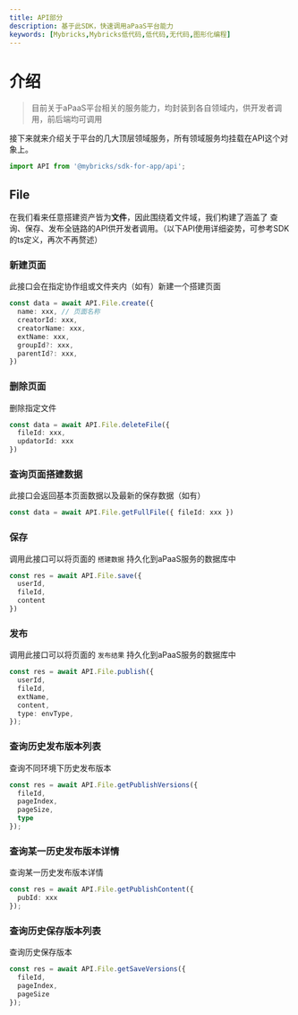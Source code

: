 ```yaml
---
title: API部分
description: 基于此SDK，快速调用aPaaS平台能力
keywords: [Mybricks,Mybricks低代码,低代码,无代码,图形化编程]
---
```


# 介绍

> 目前关于aPaaS平台相关的服务能力，均封装到各自领域内，供开发者调用，前后端均可调用

接下来就来介绍关于平台的几大顶层领域服务，所有领域服务均挂载在API这个对象上。

```ts
import API from '@mybricks/sdk-for-app/api';
```

## File

在我们看来任意搭建资产皆为**文件**，因此围绕着文件域，我们构建了涵盖了 查询、保存、发布全链路的API供开发者调用。（以下API使用详细姿势，可参考SDK的ts定义，再次不再赘述）


### 新建页面
此接口会在指定协作组或文件夹内（如有）新建一个搭建页面

```ts
const data = await API.File.create({ 
  name: xxx, // 页面名称
  creatorId: xxx,
  creatorName: xxx,
  extName: xxx,
  groupId?: xxx,
  parentId?: xxx,
})
```

### 删除页面
删除指定文件

```ts
const data = await API.File.deleteFile({ 
  fileId: xxx,
  updatorId: xxx
})
```

### 查询页面搭建数据
此接口会返回基本页面数据以及最新的保存数据（如有）

```ts
const data = await API.File.getFullFile({ fileId: xxx })
```

### 保存
调用此接口可以将页面的 `搭建数据` 持久化到aPaaS服务的数据库中

```ts
const res = await API.File.save({
  userId,
  fileId,
  content
})
```

### 发布
调用此接口可以将页面的 `发布结果` 持久化到aPaaS服务的数据库中

```ts
const res = await API.File.publish({
  userId,
  fileId,
  extName,
  content,
  type: envType,
});
```


### 查询历史发布版本列表
查询不同环境下历史发布版本

```ts
const res = await API.File.getPublishVersions({
  fileId,
  pageIndex,
  pageSize,
  type
});
```

### 查询某一历史发布版本详情
查询某一历史发布版本详情

```ts
const res = await API.File.getPublishContent({
  pubId: xxx
});
```

### 查询历史保存版本列表
查询历史保存版本

```ts
const res = await API.File.getSaveVersions({
  fileId,
  pageIndex,
  pageSize
});
```
